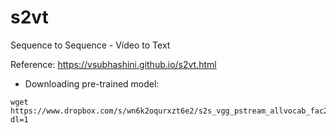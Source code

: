# s2vt
Sequence to Sequence - Vídeo to Text

Reference:
https://vsubhashini.github.io/s2vt.html

- Downloading pre-trained model:
``` 
wget https://www.dropbox.com/s/wn6k2oqurxzt6e2/s2s_vgg_pstream_allvocab_fac2_iter_16000.caffemodel?dl=1
```